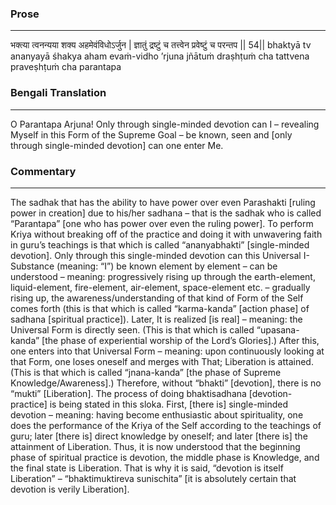 ### Prose 
 --- 
भक्त्या त्वनन्यया शक्य अहमेवंविधोऽर्जुन |
ज्ञातुं द्रष्टुं च तत्त्वेन प्रवेष्टुं च परन्तप || 54||
bhaktyā tv ananyayā śhakya aham evaṁ-vidho ’rjuna
jñātuṁ draṣhṭuṁ cha tattvena praveṣhṭuṁ cha parantapa

### Bengali Translation 
 --- 
O Parantapa Arjuna! Only through single-minded devotion can I – revealing Myself in this Form of the Supreme Goal – be known, seen and [only through single-minded devotion] can one enter Me.

### Commentary 
 --- 
The sadhak that has the ability to have power over even Parashakti [ruling power in creation] due to his/her sadhana – that is the sadhak who is called “Parantapa” [one who has power over even the ruling power]. To perform Kriya without breaking off of the practice and doing it with unwavering faith in guru’s teachings is that which is called “ananyabhakti” [single-minded devotion]. Only through this single-minded devotion can this Universal I-Substance (meaning: “I”) be known element by element – can be understood – meaning: progressively rising up through the earth-element, liquid-element, fire-element, air-element, space-element etc. – gradually rising up, the awareness/understanding of that kind of Form of the Self comes forth (this is that which is called “karma-kanda” [action phase] of sadhana [spiritual practice]). Later, It is realized [is real] – meaning: the Universal Form is directly seen. (This is that which is called “upasana-kanda” [the phase of experiential worship of the Lord’s Glories].) After this, one enters into that Universal Form – meaning: upon continuously looking at that Form, one loses oneself and merges with That; Liberation is attained. (This is that which is called “jnana-kanda” [the phase of Supreme Knowledge/Awareness].) Therefore, without “bhakti” [devotion], there is no “mukti” [Liberation]. The process of doing bhaktisadhana [devotion-practice] is being stated in this sloka. First, [there is] single-minded devotion – meaning: having become enthusiastic about spirituality, one does the performance of the Kriya of the Self according to the teachings of guru; later [there is] direct knowledge by oneself; and later [there is] the attainment of Liberation. Thus, it is now understood that the beginning phase of spiritual practice is devotion, the middle phase is Knowledge, and the final state is Liberation. That is why it is said, “devotion is itself Liberation” – “bhaktimuktireva sunischita” [it is absolutely certain that devotion is verily Liberation]. 